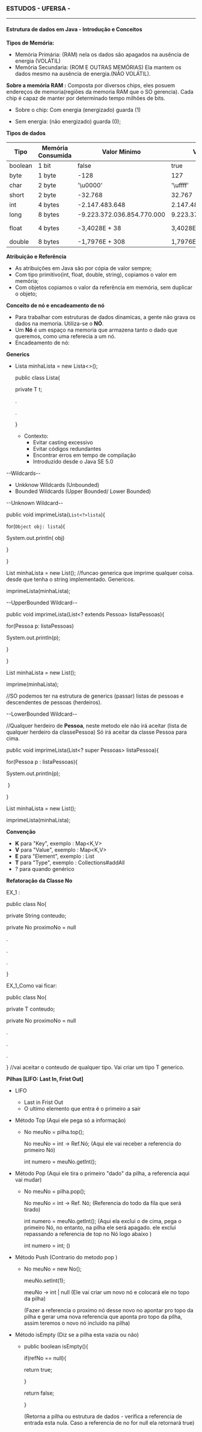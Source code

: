 ### ESTUDOS - UFERSA -

_______________________________________________________

#### Estrutura de dados em Java - Introdução e Conceitos

**Tipos de Memória:**

* Memória Primária: (RAM) nela os dados são apagados na ausência de energia (VOLÁTIL)
* Memória Secundaria: (ROM E OUTRAS MEMÓRIAS) Ela mantem os dados mesmo na ausência de energia.(NÃO VOLÁTIL).

 **Sobre a memória RAM :** Composta por diversos chips, eles posuem endereços de memoria(regiões da memoria RAM que o SO gerencia). Cada chip é capaz de manter por determinado tempo milhões de bits. 

- Sobre o chip: Com energia (energizado) guarda (1)

- Sem energia: (não energizado) guarda (0);

**Tipos de dados**

| Tipo    | Memória Consumida | Valor Minimo               | Valor Máximo              | Precisão    |
| ------- | ----------------- | -------------------------- | ------------------------- | ----------- |
| boolean | 1 bit             | false                      | true                      | --          |
| byte    | 1 byte            | -128                       | 127                       | --          |
| char    | 2 byte            | '\u0000'                   | '\uffff'                  | --          |
| short   | 2 byte            | -32.768                    | 32.767                    | --          |
| int     | 4 bytes           | -2.147.483.648             | 2.147.483.647             | --          |
| long    | 8 bytes           | -9.223.372.036.854.770.000 | 9.223.372.036.854.770.000 | --          |
| float   | 4 bytes           | -3,4028E + 38              | 3,4028E + 38              | 6-7 dígitos |
| double  | 8 bytes           | -1,7976E + 308             | 1,7976E + 308             |             |



**Atribuição e Referência**

- As atribuições em Java são por cópia de valor sempre;
- Com tipo primitivo(int, float, double, string), copiamos o valor em memória;
- Com objetos copiamos o valor da referência em memória, sem duplicar o objeto;



**Conceito de nó e encadeamento de nó**

- Para trabalhar com estruturas de dados dinamicas, a gente não grava os dados na memoria. Utiliza-se o **NÓ**. 
- Um **Nó** é um espaço na memoria que armazena tanto o dado que queremos, como uma referecia a um nó.
- Encadeamento de nó:

**Generics**

- Lista<String> minhaLista = new Lista<>();

  public class Lista<T>{

  private T t;

  .

  .

  }

  - Contexto:
    - Evitar casting excessivo 
    - Evitar códigos redundantes 
    - Encontrar erros em tempo de compilação 
    - Introduzido desde o Java SE 5.0

--Wildcards--

- Unkknow Wildcards (Unbounded)
- Bounded Wildcards (Upper Bounded/ Lower Bounded)

--Unknown Wildcard-- 

public void imprimeLista(`List<?>lista`){

for(`Object obj: lista`){

System.out.println( obj)

}

}

List<Aluno> minhaLista = new List<Aluno>(); //funcao generica que imprime qualquer coisa. desde que tenha o string implementado. Genericos. 

imprimeLista(minhaLista);



--UpperBounded Wildcard--

public void imprimeLista(List<? extends Pessoa> listaPessoas){

for(Pessoa p: listaPessoas)

System.out.println(p);

}

}

List<Aluno> minhaLista = new List<Aluno>();

imprime(minhaLista);

//SO podemos ter na estrutura de generics (passar) listas de pessoas e descendentes de pessoas (herdeiros). 



--LowerBounded Wildcard--

//Qualquer herdeiro de **Pessoa**, neste metodo ele não irá aceitar (lista de qualquer herdeiro da classePessoa) Só irá aceitar da classe Pessoa para cima. 

public void imprimeLista(List<? super Pessoas> listaPessoa){

for(Pessoa p : listaPessoas){

System.out.println(p);

​    }

}

List<Aluno> minhaLista = new List<Aluno>();

imprimeLista(minhaLista);



**Convenção**

- **K** para "Key", exemplo : Map<K,V>
- **V** para "Value", exemplo : Map<K,V>
- **E** para "Element", exemplo : List<E>
- **T** para "Type", exemplo : Collections#addAll
- ? para quando genérico



**Refatoração da Classe No**

EX_1 :

public class No{

private String conteudo;

private No proximoNo = null

.

.

.

}

EX_1_Como vai ficar:

public class No<T>{

private T conteudo;

private No proximoNo = null

.

.

.

} //vai aceitar o conteudo de qualquer tipo. Vai criar um tipo T generico.



**Pilhas [LIFO: Last In, Frist Out]** 

- LIFO

  - Last in Frist Out
  - O ultimo elemento que entra é o primeiro a sair 

- Método Top (Aqui ele pega só a informação)

  - No meuNo = pilha.top();

    No meuNo = int -> Ref.Nó; (Aqui ele vai receber a referencia do primeiro Nó)
    
    int numero = meuNo.getInt();
  
- Método Pop (Aqui ele tira o primeiro "dado" da pilha, a referencia aqui vai mudar)

  - No meuNo = pilha.pop();

    No meuNo = int -> Ref. Nó; (Referencia do todo da fila que será tirado)

    int numero = meuNo.getInt(); (Aqui ela exclui o de cima, pega o primeiro Nó, no entanto, na pilha ele será apagado. ele exclui repassando a referencia de top no Nó logo abaixo )

    int numero = int; ()

- Método Push (Contrario do metodo pop )

  - No meuNo = new No();

    meuNo.setInt(1);

    meuNo -> int | null (Ele vai criar um novo nó e colocará ele no topo da pilha)

    (Fazer a referencia o proximo nó desse novo no apontar pro topo da pilha e gerar uma nova referencia que aponta pro topo da pilha, assim teremos o novo nó incluido na pilha)

- Método isEmpty (Diz se a pilha esta vazia ou não)

  - public boolean isEmpty(){

    if(refNo == null){

    return true;

    }

    return false; 

    }

    (Retorna a pilha ou estrutura de dados - verifica a referencia de entrada esta nula. Caso a referencia de no for null ela retornará true)

